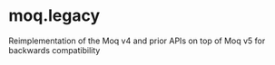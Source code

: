 # moq.legacy
Reimplementation of the Moq v4 and prior APIs on top of Moq v5 for backwards compatibility
